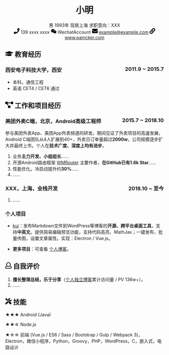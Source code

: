<center>
     <h1>小明</h1>
     <div>
         <span>
             男
         </span>
         <span>
             1993年
         </span>
         <span>
             现居上海
         </span>
         <span>
             求职意向：XXX
         </span>
     </div>
     <div>
         <span>
             <img src="resume/phone.svg" width="18px">
             139 xxxx xxxx
         </span>
         <span>
             <img src="resume/weixin.svg" width="18px">
             WechatAccount
         </span>
         <span>
             <img src="resume/email.svg" width="18px">
             <a href="mailto:example@example.com">example@example.com</a>
         </span>
         <span>
             <img src="resume/website.svg" width="18px">
             <a href="https://www.paincker.com">www.paincker.com</a>
         </span>
     </div>
 </center>


## <img src="resume/education.svg" height="20px"> 教育经历

### 西安电子科技大学，西安<span class="right" style="float:right">2011.9 ~ 2015.7</span>

- 本科，通信工程
- 英语 CET4 / CET6 通过

## <img src="resume/project.svg" height="20px"> 工作和项目经历

### 美团外卖C端，北京，Android高级工程师 <span class="right" style="float:right">2015.7 ~ 2018.10</span>

参与美团外卖App、美团App外卖频道的研发。期间见证了外卖项目的高速发展，Android C端团队从4人扩展到40+，外卖日订单量超过**2000w**，公司规模逐步扩大并最终上市。个人在**技术广度、深度上均有进步**。

1. 业务**主力开发、小组组长**……
2. 开源Android路由框架 [WMRouter](https://github.com/meituan/WMRouter) 主要作者，**在GitHub已有1.6k Star**……
3. 性能优化。冷启动提升约**30%**……
4. ……

### XXX，上海，全栈开发<span class="right" style="float:right">2018.10 ~ 至今</span>

1. ……


### 个人项目

- [kui](https://github.com/jzj1993/PublishMarkdown)：发布Markdown文件到WordPress等博客的**开源、跨平台桌面工具**，支持**中英文**。提供简易编辑预览功能，支持代码高亮、MathJax；一键发布，批量传图，设置文章属性。实现：Electron / Vue.js。

- **更多项目**：可查看 [个人博客](https://www.paincker.com/about)。

## <img src="resume/review.svg" height="20px"> 自我评价

1. **擅长整理总结，乐于分享**（[个人独立博客](https://www.paincker.com)累计访问量 / PV 136w+）。
1. ……

## <img src="resume/skill.svg" height="20px"> 技能

★★★ Android (Java)

★★☆ Node.js

★☆☆ 前端 (Vue.js / ES6 / Sass / Bootstrap / Gulp / Webpack 3)，Electron，微信小程序，Python，Groovy，PHP，WordPress，C，嵌入式，电路设计




